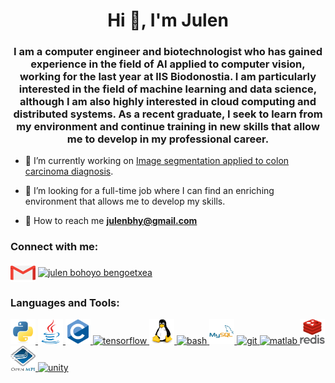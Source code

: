 <h1 align="center">Hi 👋, I'm Julen</h1>
<h3 align="center">I am a computer engineer and biotechnologist who has gained experience in the field of AI applied to computer vision, working for the last year at IIS Biodonostia. I am particularly interested in the field of machine learning and data science, although I am also highly interested in cloud computing and distributed systems. As a recent graduate, I seek to learn from my environment and continue training in new skills that allow me to develop in my professional career.</h3>

- 🔭 I’m currently working on [Image segmentation applied to colon carcinoma diagnosis](https://github.com/julenbhy/biomedical_segmentation).

- 🤝 I’m looking for a full-time job where I can find an enriching environment that allows me to develop my skills.

- 📧 How to reach me **julenbhy@gmail.com**

<h3 align="left">Connect with me:</h3>
<p align="left">
<a href="mailto:julenbhy@gmail.com" target="blank"><img align="center" src="https://github.com/julenbhy/julenbhy/blob/main/src/icons/gmail.png" alt="julen bohoyo bengoetxea" height="30" width="40" /></a>
<a href="https://es.linkedin.com/in/julen-bohoyo-bengoetxea-b4521b185" target="blank"><img align="center" src="https://raw.githubusercontent.com/rahuldkjain/github-profile-readme-generator/master/src/images/icons/Social/linked-in-alt.svg" alt="julen bohoyo bengoetxea" height="30" width="40" /></a>
</p>

<h3 align="left">Languages and Tools:</h3>
<p align="left"> 
 <a href="https://www.python.org" target="_blank" rel="noreferrer"> <img src="https://raw.githubusercontent.com/devicons/devicon/master/icons/python/python-original.svg" alt="python" width="40" height="40"/> </a> 
 <a href="https://www.java.com" target="_blank" rel="noreferrer"> <img src="https://raw.githubusercontent.com/devicons/devicon/master/icons/java/java-original.svg" alt="java" width="40" height="40"/> </a> 
 <a href="https://www.cprogramming.com/" target="_blank" rel="noreferrer"> <img src="https://raw.githubusercontent.com/devicons/devicon/master/icons/c/c-original.svg" alt="c" width="40" height="40"/> </a>
 <a href="https://www.tensorflow.org" target="_blank" rel="noreferrer"> <img src="https://www.vectorlogo.zone/logos/tensorflow/tensorflow-icon.svg" alt="tensorflow" width="40" height="40"/> </a> 
 <a href="https://www.linux.org/" target="_blank" rel="noreferrer"> <img src="https://raw.githubusercontent.com/devicons/devicon/master/icons/linux/linux-original.svg" alt="linux" width="40" height="40"/> </a> 
 <a href="https://www.gnu.org/software/bash/" target="_blank" rel="noreferrer"> <img src="https://www.vectorlogo.zone/logos/gnu_bash/gnu_bash-icon.svg" alt="bash" width="40" height="40"/> </a> 
 <a href="https://www.mysql.com/" target="_blank"> <img src="https://raw.githubusercontent.com/devicons/devicon/master/icons/mysql/mysql-original-wordmark.svg" alt="mysql" width="40" height="40"/> </a> 
 <a href="https://git-scm.com/" target="_blank" rel="noreferrer"> <img src="https://www.vectorlogo.zone/logos/git-scm/git-scm-icon.svg" alt="git" width="40" height="40"/> </a> 
 <a href="https://www.mathworks.com/" target="_blank" rel="noreferrer"> <img src="https://upload.wikimedia.org/wikipedia/commons/2/21/Matlab_Logo.png" alt="matlab" width="40" height="40"/> </a> 
 <a href="https://redis.io" target="_blank" rel="noreferrer"> <img src="https://raw.githubusercontent.com/devicons/devicon/master/icons/redis/redis-original-wordmark.svg" alt="redis" width="40" height="40"/> </a> 
 <a href="https://www.open-mpi.org/" target="_blank" rel="noreferrer"> <img src="https://github.com/julenbhy/julenbhy/blob/main/src/icons/mpi.png" alt="mpi" width="40" height="40"/> </a> 
 <a href="https://unity.com/" target="_blank" rel="noreferrer"> <img src="https://www.vectorlogo.zone/logos/unity3d/unity3d-icon.svg" alt="unity" width="40" height="40"/> </a> 
</p>

